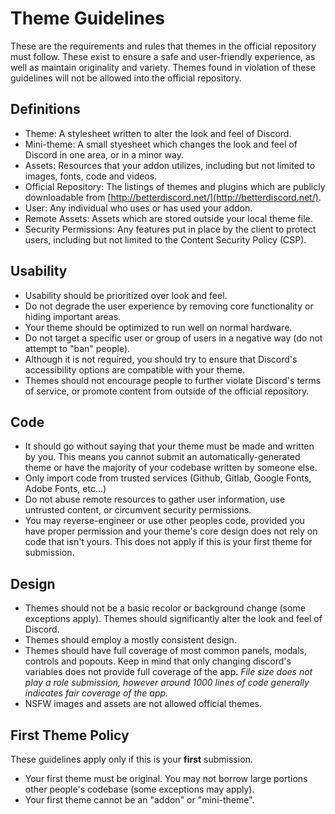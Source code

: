 # Theme Guidelines
These are the requirements and rules that themes in the official repository must follow. These exist to ensure a safe and user-friendly experience, as well as maintain originality and variety. Themes found in violation of these guidelines will not be allowed into the official repository.

## Definitions
- Theme: A stylesheet written to alter the look and feel of Discord.
- Mini-theme: A small styesheet which changes the look and feel of Discord in one area, or in a minor way.
- Assets: Resources that your addon utilizes, including but not limited to images, fonts, code and videos.
- Official Repository: The listings of themes and plugins which are publicly downloadable from [http://betterdiscord.net/](http://betterdiscord.net/).
- User: Any individual who uses or has used your addon.
- Remote Assets: Assets which are stored outside your local theme file.
- Security Permissions: Any features put in place by the client to protect users, including but not limited to the Content Security Policy (CSP).

## Usability
- Usability should be prioritized over look and feel.
- Do not degrade the user experience by removing core functionality or hiding important areas.
- Your theme should be optimized to run well on normal hardware.
- Do not target a specific user or group of users in a negative way (do not attempt to "ban" people).
- Although it is not required, you should try to ensure that Discord's accessibility options are compatible with your theme.
- Themes should not encourage people to further violate Discord's terms of service, or promote content from outside of the official repository.

## Code
- It should go without saying that your theme must be made and written by you. This means you cannot submit an automatically-generated theme or have the majority of your codebase written by someone else.
- Only import code from trusted services (Github, Gitlab, Google Fonts, Adobe Fonts, etc...)
- Do not abuse remote resources to gather user information, use untrusted content, or circumvent security permissions.
- You may reverse-engineer or use other peoples code, provided you have proper permission and your theme's core design does not rely on code that isn't yours. This does not apply if this is your first theme for submission.

## Design
- Themes should not be a basic recolor or background change (some exceptions apply). Themes should significantly alter the look and feel of Discord.
- Themes should employ a mostly consistent design.
- Themes should have full coverage of most common panels, modals, controls and popouts. Keep in mind that only changing discord's variables does not provide full coverage of the app.
*File size does not play a role submission, however around 1000 lines of code generally indicates fair coverage of the app.*
- NSFW images and assets are not allowed official themes.

## First Theme Policy
These guidelines apply only if this is your **first** submission.
- Your first theme must be original. You may not borrow large portions other people's codebase (some exceptions may apply).
- Your first theme cannot be an "addon" or "mini-theme".
